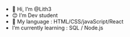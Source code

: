 - 👋 Hi, I’m @Lith3
- 😊 I’m Dev student
- 🌱 My language : HTML/CSS/javaScript/React
- I’m currently learning : SQL / Node.js


<!---
Lith3/Lith3 is a ✨ special ✨ repository because its `README.md` (this file) appears on your GitHub profile.
You can click the Preview link to take a look at your changes.
--->

